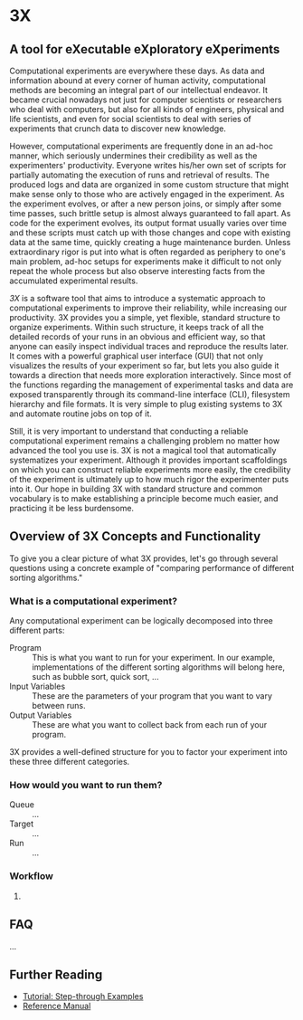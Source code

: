 # <i class="icon-beaker"></i> 3X
## A tool for eXecutable eXploratory eXperiments
<link rel="stylesheet" type="text/css" href="http://netdna.bootstrapcdn.com/font-awesome/3.0.2/css/font-awesome.css">

Computational experiments are everywhere these days.  As data and information
abound at every corner of human activity, computational methods are becoming
an integral part of our intellectual endeavor.  It became crucial nowadays not
just for computer scientists or researchers who deal with computers, but also
for all kinds of engineers, physical and life scientists, and even for social
scientists to deal with series of experiments that crunch data to discover new
knowledge.

However, computational experiments are frequently done in an ad-hoc manner,
which seriously undermines their credibility as well as the experimenters'
productivity.  Everyone writes his/her own set of scripts for partially
automating the execution of runs and retrieval of results.  The produced logs
and data are organized in some custom structure that might make sense only to
those who are actively engaged in the experiment.  As the experiment evolves,
or after a new person joins, or simply after some time passes, such brittle
setup is almost always guaranteed to fall apart.
As code for the experiment evolves, its output format usually varies over time
and these scripts must catch up with those changes and cope with existing data
at the same time, quickly creating a huge maintenance burden.  Unless
extraordinary rigor is put into what is often regarded as periphery to one's
main problem, ad-hoc setups for experiments make it difficult to not only
repeat the whole process but also observe interesting facts from the
accumulated experimental results.

*3X* is a software tool that aims to introduce a systematic approach to
computational experiments to improve their reliability, while increasing
our productivity.  3X provides you a simple, yet flexible, standard
structure to organize experiments.  Within such structure, it keeps track
of all the detailed records of your runs in an obvious and efficient way, so
that anyone can easily inspect individual traces and reproduce the results
later.  It comes with a powerful graphical user interface (GUI) that not only
visualizes the results of your experiment so far, but lets you also guide it
towards a direction that needs more exploration interactively.  Since most of
the functions regarding the management of experimental tasks and data are
exposed transparently through its command-line interface (CLI), filesystem
hierarchy and file formats.  It is very simple to plug existing systems to 3X
and automate routine jobs on top of it.

Still, it is very important to understand that conducting a reliable
computational experiment remains a challenging problem no matter how advanced
the tool you use is.  3X is not a magical tool that automatically systematizes
your experiment.  Although it provides important scaffoldings on which you can
construct reliable experiments more easily, the credibility of the experiment
is ultimately up to how much rigor the experimenter puts into it.  Our hope in
building 3X with standard structure and common vocabulary is to make
establishing a principle become much easier, and practicing it be less
burdensome.


## Overview of 3X Concepts and Functionality

To give you a clear picture of what 3X provides, let's go through several
questions using a concrete example of "comparing performance of different
sorting algorithms."

### What is a computational experiment?

Any computational experiment can be logically decomposed into three different
parts:

<dl>

<dt>Program</dt>
<dd>
This is what you want to run for your experiment.  In our example,
implementations of the different sorting algorithms will belong here, such as
bubble sort, quick sort, ...
</dd>

<dt>Input Variables</dt>
<dd>
These are the parameters of your program that you want to vary between runs.
</dd>

<dt>Output Variables</dt>
<dd>
These are what you want to collect back from each run of your program.
</dd>

</dl>

3X provides a well-defined structure for you to factor your experiment into
these three different categories.


### How would you want to run them?

<dl>

<dt>Queue</dt>
<dd>
...
</dd>

<dt>Target</dt>
<dd>
... 
</dd>

<dt>Run</dt>
<dd>
... 
</dd>

</dl>

### Workflow

1. 


## FAQ

...


## Further Reading

* [Tutorial: Step-through Examples](docs/tutorial.md)
* [Reference Manual](docs/manual/#readme)

